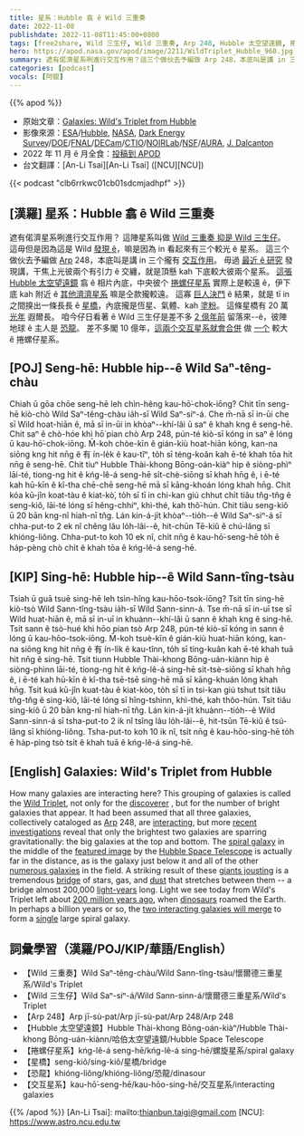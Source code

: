 ```yaml
---
title: 星系：Hubble 翕 ê Wild 三重奏
date: 2022-11-08
publishdate: 2022-11-08T11:45:00+0800
tags: [free2share, Wild 三生仔, Wild 三重奏, Arp 248, Hubble 太空望遠鏡, 捲螺仔星系, 星橋, 恐龍, 交互星系]
hero: https://apod.nasa.gov/apod/image/2211/WildTriplet_Hubble_960.jpg
summary: 遮有偌濟星系咧進行交互作用？這三个做伙去予編做 Arp 248，本底叫是講 in 三个攏有交互作用。
categories: [podcast]
vocals: [阿錕]
---
```


{{% apod %}}

- 原始文章：[Galaxies: Wild's Triplet from Hubble](https://apod.nasa.gov/apod/ap221108.html)
- 影像來源：[ESA](https://www.esa.int/)/[Hubble](https://esahubble.org/), [NASA](https://www.nasa.gov/), [Dark Energy Survey](https://www.darkenergysurvey.org/)/[DOE](https://www.energy.gov/)/[FNAL](https://www.fnal.gov/)/[DECam](https://news.fnal.gov/tag/decam/)/[CTIO](https://noirlab.edu/public/programs/ctio/)/[NOIRLab](https://noirlab.edu/)/[NSF](https://www.nsf.gov/)/[AURA](https://www.aura-astronomy.org/), [J. Dalcanton](https://www.simonsfoundation.org/people/julianne-dalcanton/)
- 2022 年 11 月 ê 月全食：[投稿到 APOD](https://www.facebook.com/media/set/?set=a.154926410569278&type=3)
- 台文翻譯：[An-Li Tsai][An-Li Tsai] ([NCU][NCU])

{{< podcast "clb6rrkwc01cb01sdcmjadhpf" >}}

## [漢羅] 星系：Hubble 翕 ê Wild 三重奏
遮有偌濟星系咧進行交互作用？
這陣星系叫做 [Wild 三重奏 抑是 Wild 三生仔][Wild Triplet]。
這毋但是因為這是 Wild [發現 ê][discoverer]，嘛是因為 in 看起來有三个較光 ê 星系。
這三个做伙去予編做 [Arp][Arp] 248，本底叫是講 in 三个攏有 [交互作用][interacting]。
毋過 [最近 ê 研究][recent investigations] 發現講，干焦上光彼兩个有引力 ê 交纏，就是頂懸 kah 下底較大彼兩个星系。
[這張][featured image] [Hubble 太空望遠鏡][Hubble Space Telescope] 翕 ê 相片內底，中央彼个 [捲螺仔星系][spiral galaxy] 實際上是較遠 ê，伊下底 kah 附近 ê [其他濟濟星系][numerous galaxies] 嘛是仝款攏較遠。
這寡 [巨人決鬥][giants jousting] ê 結果，就是 tī in 之間搝出一條長長 ê [星橋][bridge]，內底攏是恆星、氣體、kah [塗粉][dust]。
這條星橋有 20 萬 [光年][light-years] 遐爾長。
咱今仔日看著 ê Wild 三生仔是差不多 [2 億年前][200 million years ago] 留落來--ê，彼陣地球 ê 主人是 [恐龍][dinosaurs]。
差不多閣 10 億年，[這兩个交互星系就會合併][two interacting galaxies will merge] 做 [一个][single] 較大 ê 捲螺仔星系。

## [POJ] Seng-hē: Hubble hip--ê Wild Saⁿ-têng-chàu
Chiah ū gōa chōe seng-hē leh chìn-hêng kau-hō͘-chok-iōng?
Chit tīn seng-hē kiò-chò Wild Saⁿ-têng-chàu ia̍h-sī Wild Saⁿ-siⁿ-á.
Che m̄-nā sī in-ūi che sī Wild hoat-hiān ê, mā sī in-ūi in khòaⁿ--khí-lâi ū saⁿ ê khah kng ê seng-hē.
Chit saⁿ ê chò-hóe khì hō͘ pian chò Arp 248, pún-té kiò-sī kóng in saⁿ ê lóng ū kau-hō͘-chok-iōng.
M̄-koh chòe-kīn ê gián-kiù hoat-hiān kóng, kan-na siōng kng hit nn̄g ê 有 ín-le̍k ê kau-tîⁿ, to̍h sī téng-koân kah ē-té khah tōa hit nn̄g ê seng-hē.
Chit tiuⁿ Hubble Thài-khong Bōng-oán-kiàⁿ hip ê siòng-phìⁿ lāi-té, tiong-ng hit ê kńg-lê-á seng-hē si̍t-chè-siōng sī khah hn̄g ê, i ē-té kah hū-kīn ê kî-tha chē-chē seng-hē mā sī kāng-khoán lóng khah hn̄g.
Chit kóa kū-jîn koat-tàu ê kiat-kò͘, to̍h sī tī in chi-kan giú chhut chi̍t tiâu tn̂g-tn̂g ê seng-kiô, lāi-té lóng sī hêng-chhiⁿ, khì-thé, kah thô͘-hún.
Chit tiâu seng-kiô ū 20 bān kng-nî hiah-nī tn̂g.
Lán kin-á-ji̍t khòaⁿ--tio̍h--ê Wild Saⁿ-siⁿ-á sī chha-put-to 2 ek nî chêng lâu lo̍h-lâi--ê, hit-chūn Tē-kiû ê chú-lâng sī khióng-liông.
Chha-put-to koh 10 ek nî, chi̍t nn̄g ê kau-hō͘-seng-hē to̍h ē ha̍p-pèng chò chi̍t ê khah tōa ê kńg-lê-á seng-hē.


## [KIP] Sing-hē: Hubble hip--ê Wild Sann-tîng-tsàu
Tsiah ū guā tsuē sing-hē leh tsìn-hîng kau-hōo-tsok-iōng?
Tsit tīn sing-hē kiò-tsò Wild Sann-tîng-tsàu ia̍h-sī Wild Sann-sinn-á.
Tse m̄-nā sī in-uī tse sī Wild huat-hiān ê, mā sī in-uī in khuànn--khí-lâi ū sann ê khah kng ê sing-hē.
Tsit sann ê tsò-hué khì hōo pian tsò Arp 248, pún-té kiò-sī kóng in sann ê lóng ū kau-hōo-tsok-iōng.
M̄-koh tsuè-kīn ê gián-kiù huat-hiān kóng, kan-na siōng kng hit nn̄g ê 有 ín-li̍k ê kau-tînn, to̍h sī tíng-kuân kah ē-té khah tuā hit nn̄g ê sing-hē.
Tsit tiunn Hubble Thài-khong Bōng-uán-kiànn hip ê siòng-phìnn lāi-té, tiong-ng hit ê kńg-lê-á sing-hē si̍t-tsè-siōng sī khah hn̄g ê, i ē-té kah hū-kīn ê kî-tha tsē-tsē sing-hē mā sī kāng-khuán lóng khah hn̄g.
Tsit kuá kū-jîn kuat-tàu ê kiat-kòo, to̍h sī tī in tsi-kan giú tshut tsi̍t tiâu tn̂g-tn̂g ê sing-kiô, lāi-té lóng sī hîng-tshinn, khì-thé, kah thôo-hún.
Tsit tiâu sing-kiô ū 20 bān kng-nî hiah-nī tn̂g.
Lán kin-á-ji̍t khuànn--tio̍h--ê Wild Sann-sinn-á sī tsha-put-to 2 ik nî tsîng lâu lo̍h-lâi--ê, hit-tsūn Tē-kiû ê tsú-lâng sī khióng-liông.
Tsha-put-to koh 10 ik nî, tsi̍t nn̄g ê kau-hōo-sing-hē to̍h ē ha̍p-pìng tsò tsi̍t ê khah tuā ê kńg-lê-á sing-hē.

## [English] Galaxies: Wild's Triplet from Hubble

How many galaxies are interacting here?
This grouping of galaxies is called the [Wild Triplet][Wild Triplet], not only for the [discoverer][discoverer] , but for the number of bright galaxies that appear.
It had been assumed that all three galaxies, collectively cataloged as [Arp][Arp] 248, are [interacting][interacting], but more [recent investigations][recent investigations] reveal that only the brightest two galaxies are sparring gravitationally: the big galaxies at the top and bottom.
The [spiral galaxy][spiral galaxy] in the middle of the [featured image][featured image] by the [Hubble Space Telescope][Hubble Space Telescope] is actually far in the distance, as is the galaxy just below it and all of the other [numerous galaxies][numerous galaxies] in the field.
A striking result of these [giants jousting][giants jousting] is a tremendous [bridge][bridge] of stars, gas, and [dust][dust] that stretches between them -- a bridge almost 200,000 [light-years][light-years] long.
Light we see today from Wild's Triplet left about [200 million years ago][200 million years ago], when [dinosaurs][dinosaurs] roamed the Earth.
In perhaps a billion years or so, the [two interacting galaxies will merge][two interacting galaxies will merge] to form a [single][single] large spiral galaxy.



## 詞彙學習（漢羅/POJ/KIP/華語/English）
- 【Wild 三重奏】Wild Saⁿ-têng-chàu/Wild Sann-tîng-tsàu/懷爾德三重星系/Wild's Triplet
- 【Wild 三生仔】Wild Saⁿ-siⁿ-á/Wild Sann-sinn-á/懷爾德三重星系/Wild's Triplet
- 【Arp 248】Arp jī-sù-pat/Arp jī-sù-pat/Arp 248/Arp 248
- 【Hubble 太空望遠鏡】Hubble Thài-khong Bōng-oán-kiàⁿ/Hubble Thài-khong Bōng-uán-kiànn/哈伯太空望遠鏡/Hubble Space Telescope
- 【捲螺仔星系】kńg-lê-á seng-hē/kńg-lê-á sing-hē/螺旋星系/spiral galaxy
- 【星橋】seng-kiô/sing-kiô/星橋/bridge
- 【恐龍】khióng-liông/khióng-liông/恐龍/dinasour
- 【交互星系】kau-hō͘-seng-hē/kau-hōo-sing-hē/交互星系/interacting galaxies


{{% /apod %}}
[An-Li Tsai]: mailto:thianbun.taigi@gmail.com
[NCU]: https://www.astro.ncu.edu.tw

[copyright]: https://apod.nasa.gov/apod/fap/lib/about_apod.html#srapply
[License]: https://creativecommons.org/licenses/by/2.0/

[Wild Triplet]:https://en.wikipedia.org/wiki/Wild's_Triplet
[discoverer]:https://en.wikipedia.org/wiki/Paul_Wild_(Australian_scientist)
[Arp]:https://ned.ipac.caltech.edu/level5/Arp/Arp_contents.html
[interacting]:https://apod.nasa.gov/apod/ap130514.html
[recent investigations]:https://i.insider.com/55a67a7a371d22ce178b6624
[spiral galaxy]:https://en.wikipedia.org/wiki/Spiral_galaxy
[featured image]:https://esahubble.org/images/potw2244a/
[Hubble Space Telescope]:https://www.nasa.gov/mission_pages/hubble/story/index.html
[numerous galaxies]:https://apod.nasa.gov/apod/ap210802.html
[giants jousting]:https://apod.nasa.gov/apod/ap211004.html
[bridge]:https://apod.nasa.gov/apod/ap190325.html
[dust]:https://astronomy.swin.edu.au/cosmos/d/Dust+Grain
[light-years]:https://spaceplace.nasa.gov/light-year/en/
[200 million years ago]:https://en.wikipedia.org/wiki/Timeline_of_the_evolutionary_history_of_life#Mesozoic_Era
[dinosaurs]:https://apod.nasa.gov/apod/ap171007.html
[two interacting galaxies will merge]:https://apod.nasa.gov/apod/ap220606.html
[single]:https://apod.nasa.gov/apod/ap120717.html
